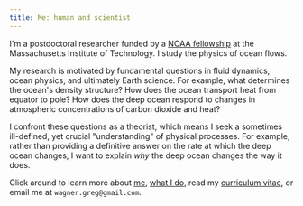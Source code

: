 ```yaml
---
title: Me: human and scientist
---
```


I'm a postdoctoral researcher funded by a [NOAA fellowship][] 
at the Massachusetts Institute of Technology. I study the physics
of ocean flows.

My research is motivated by fundamental questions in fluid dynamics,
ocean physics, and ultimately Earth science. For example,
what determines the ocean's density structure?
How does the ocean transport heat from equator to pole?
How does the deep ocean respond to changes in atmospheric 
concentrations of carbon dioxide and heat?

I confront these questions as a theorist, which means I seek a sometimes
ill-defined, yet crucial "understanding" of physical
processes. For example, rather than providing a definitive answer on
the rate at which the deep ocean changes, I want to explain *why* the 
deep ocean changes the way it does.

Click around to learn more about [me][], [what I do][], read my 
[curriculum vitae][], or email me 
at `wagner.greg@gmail.com`.

[curriculum vitae]: https://glwagner.github.io/assets/pdf/glwCV.pdf
[me]: https://glwagner.github.io/about/
[what I do]: https://glwagner.github.io/projects/
[NOAA fellowship]: http://vsp.ucar.edu/cgc/current-awards-alumni 
